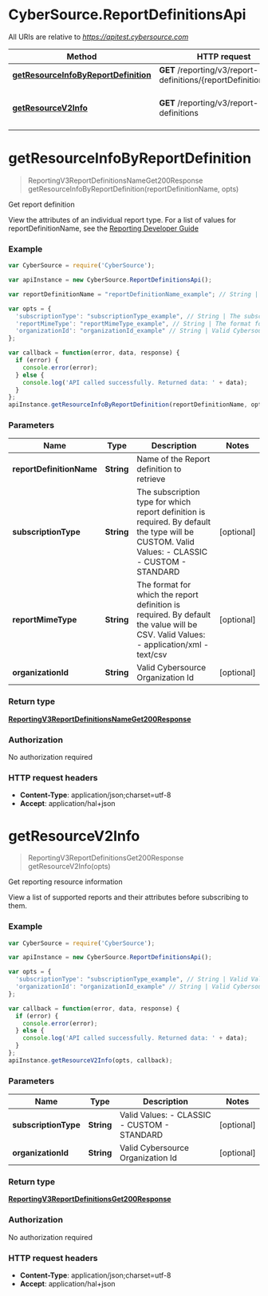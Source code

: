 # CyberSource.ReportDefinitionsApi

All URIs are relative to *https://apitest.cybersource.com*

Method | HTTP request | Description
------------- | ------------- | -------------
[**getResourceInfoByReportDefinition**](ReportDefinitionsApi.md#getResourceInfoByReportDefinition) | **GET** /reporting/v3/report-definitions/{reportDefinitionName} | Get report definition
[**getResourceV2Info**](ReportDefinitionsApi.md#getResourceV2Info) | **GET** /reporting/v3/report-definitions | Get reporting resource information


<a name="getResourceInfoByReportDefinition"></a>
# **getResourceInfoByReportDefinition**
> ReportingV3ReportDefinitionsNameGet200Response getResourceInfoByReportDefinition(reportDefinitionName, opts)

Get report definition

View the attributes of an individual report type. For a list of values for reportDefinitionName, see the [Reporting Developer Guide](https://www.cybersource.com/developers/documentation/reporting_and_reconciliation/) 

### Example
```javascript
var CyberSource = require('CyberSource');

var apiInstance = new CyberSource.ReportDefinitionsApi();

var reportDefinitionName = "reportDefinitionName_example"; // String | Name of the Report definition to retrieve

var opts = { 
  'subscriptionType': "subscriptionType_example", // String | The subscription type for which report definition is required. By default the type will be CUSTOM. Valid Values: - CLASSIC - CUSTOM - STANDARD 
  'reportMimeType': "reportMimeType_example", // String | The format for which the report definition is required. By default the value will be CSV. Valid Values: - application/xml - text/csv 
  'organizationId': "organizationId_example" // String | Valid Cybersource Organization Id
};

var callback = function(error, data, response) {
  if (error) {
    console.error(error);
  } else {
    console.log('API called successfully. Returned data: ' + data);
  }
};
apiInstance.getResourceInfoByReportDefinition(reportDefinitionName, opts, callback);
```

### Parameters

Name | Type | Description  | Notes
------------- | ------------- | ------------- | -------------
 **reportDefinitionName** | **String**| Name of the Report definition to retrieve | 
 **subscriptionType** | **String**| The subscription type for which report definition is required. By default the type will be CUSTOM. Valid Values: - CLASSIC - CUSTOM - STANDARD  | [optional] 
 **reportMimeType** | **String**| The format for which the report definition is required. By default the value will be CSV. Valid Values: - application/xml - text/csv  | [optional] 
 **organizationId** | **String**| Valid Cybersource Organization Id | [optional] 

### Return type

[**ReportingV3ReportDefinitionsNameGet200Response**](ReportingV3ReportDefinitionsNameGet200Response.md)

### Authorization

No authorization required

### HTTP request headers

 - **Content-Type**: application/json;charset=utf-8
 - **Accept**: application/hal+json

<a name="getResourceV2Info"></a>
# **getResourceV2Info**
> ReportingV3ReportDefinitionsGet200Response getResourceV2Info(opts)

Get reporting resource information

View a list of supported reports and their attributes before subscribing to them. 

### Example
```javascript
var CyberSource = require('CyberSource');

var apiInstance = new CyberSource.ReportDefinitionsApi();

var opts = { 
  'subscriptionType': "subscriptionType_example", // String | Valid Values: - CLASSIC - CUSTOM - STANDARD 
  'organizationId': "organizationId_example" // String | Valid Cybersource Organization Id
};

var callback = function(error, data, response) {
  if (error) {
    console.error(error);
  } else {
    console.log('API called successfully. Returned data: ' + data);
  }
};
apiInstance.getResourceV2Info(opts, callback);
```

### Parameters

Name | Type | Description  | Notes
------------- | ------------- | ------------- | -------------
 **subscriptionType** | **String**| Valid Values: - CLASSIC - CUSTOM - STANDARD  | [optional] 
 **organizationId** | **String**| Valid Cybersource Organization Id | [optional] 

### Return type

[**ReportingV3ReportDefinitionsGet200Response**](ReportingV3ReportDefinitionsGet200Response.md)

### Authorization

No authorization required

### HTTP request headers

 - **Content-Type**: application/json;charset=utf-8
 - **Accept**: application/hal+json

